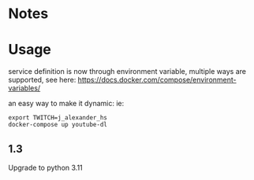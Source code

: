 # Notes

# Usage

service definition is now through environment variable, multiple ways are supported, see here:
https://docs.docker.com/compose/environment-variables/

an easy way to make it dynamic:
ie:
```
export TWITCH=j_alexander_hs
docker-compose up youtube-dl
```

## 1.3
Upgrade to python 3.11
